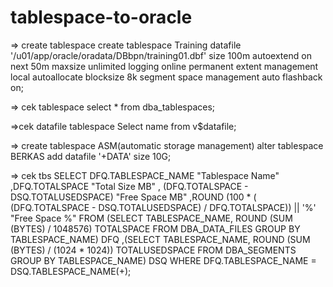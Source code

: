 # tablespace-to-oracle


=> create tablespace
create tablespace Training
datafile '/u01/app/oracle/oradata/DBbpn/training01.dbf' size 100m 
autoextend on next 50m maxsize unlimited logging online permanent 
extent management local autoallocate blocksize 8k
segment space management auto flashback on;

=> cek tablespace
select * from dba_tablespaces;


=>cek datafile tablespace
Select name from v$datafile;


=> create tablespace ASM(automatic storage management)
alter tablespace BERKAS  add datafile '+DATA' size 10G;

=> cek tbs
SELECT DFQ.TABLESPACE_NAME "Tablespace Name"
      ,DFQ.TOTALSPACE "Total Size MB"
      , (DFQ.TOTALSPACE - DSQ.TOTALUSEDSPACE) "Free Space MB"
      ,ROUND (100 * ( (DFQ.TOTALSPACE - DSQ.TOTALUSEDSPACE) / DFQ.TOTALSPACE)) || '%' "Free Space %"
FROM   (SELECT   TABLESPACE_NAME, ROUND (SUM (BYTES) / 1048576) TOTALSPACE
        FROM     DBA_DATA_FILES
        GROUP BY TABLESPACE_NAME) DFQ
      ,(SELECT   TABLESPACE_NAME, ROUND (SUM (BYTES) / (1024 * 1024)) TOTALUSEDSPACE
        FROM     DBA_SEGMENTS
        GROUP BY TABLESPACE_NAME) DSQ
WHERE  DFQ.TABLESPACE_NAME = DSQ.TABLESPACE_NAME(+);


